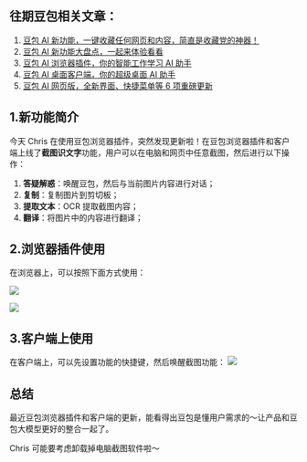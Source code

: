 ## 往期豆包相关文章：

1. [豆包 AI 新功能，一键收藏任何网页和内容，简直是收藏党的神器！](https://mp.weixin.qq.com/s/fz0Q2fpbjT4waANKdoP3Zw)
2. [豆包 AI 新功能大盘点，一起来体验看看](https://mp.weixin.qq.com/s/ToMqQu4w-2rMZD7xEHf3jg)
3. [豆包 AI 浏览器插件，你的智能工作学习 AI 助手](https://mp.weixin.qq.com/s/P_eUIDWS5bTeZSNsY_hjPA)
4. [豆包 AI 桌面客户端，你的超级桌面 AI 助手](https://mp.weixin.qq.com/s/OHIjnIVSAQHHaqNS6C1qGQ)
5. [豆包 AI 网页版，全新界面、快捷菜单等 6 项重磅更新](https://mp.weixin.qq.com/s/kylmgF0zyqhL43nGEh_hcA)

## 1.新功能简介

今天 Chris 在使用豆包浏览器插件，突然发现更新啦！在豆包浏览器插件和客户端上线了**截图识文字**功能，用户可以在电脑和网页中任意截图，然后进行以下操作：

1. **答疑解惑**：唤醒豆包，然后与当前图片内容进行对话；
2. **复制**：复制图片到剪切板；
3. **提取文本**：OCR 提取截图内容；
4. **翻译**：将图片中的内容进行翻译；

## 2.浏览器插件使用

在浏览器上，可以按照下面方式使用：

![](https://cdn.nlark.com/yuque/0/2024/png/186051/1723387082496-65b813a0-5028-4051-a728-5ba90053e2d8.png#averageHue=%23f6f4f2&clientId=ue6bc4a8c-3deb-4&from=paste&height=1616&id=u5f65369d&originHeight=1616&originWidth=2576&originalType=binary&ratio=2&rotation=0&showTitle=false&size=1158725&status=done&style=none&taskId=ue36e131a-446e-4961-8d0f-c82245ad88d&title=&width=2576)

![](https://cdn.nlark.com/yuque/0/2024/png/186051/1723387086308-77303d32-249b-4a89-bc61-8684498f10fe.png#averageHue=%23afadab&clientId=ue6bc4a8c-3deb-4&from=paste&height=1454&id=u67a4bb1b&originHeight=1454&originWidth=2576&originalType=binary&ratio=2&rotation=0&showTitle=false&size=1197154&status=done&style=none&taskId=u960b63ee-5c2d-4059-8dc6-ad88c4632f5&title=&width=2576)

## 3.客户端上使用

在客户端上，可以先设置功能的快捷键，然后唤醒截图功能：
![](https://cdn.nlark.com/yuque/0/2024/png/186051/1723387375160-c795e92e-6688-4c4e-8f1b-06d9be9568e0.png#averageHue=%23949493&clientId=ue6bc4a8c-3deb-4&from=paste&height=1966&id=u57f8ee28&originHeight=1966&originWidth=2936&originalType=binary&ratio=2&rotation=0&showTitle=false&size=707962&status=done&style=none&taskId=ucda4ab96-417c-48b4-87db-91c9a4a8fa2&title=&width=2936)

## 总结

最近豆包浏览器插件和客户端的更新，能看得出豆包是懂用户需求的～让产品和豆包大模型更好的整合一起了。

Chris 可能要考虑卸载掉电脑截图软件啦～
